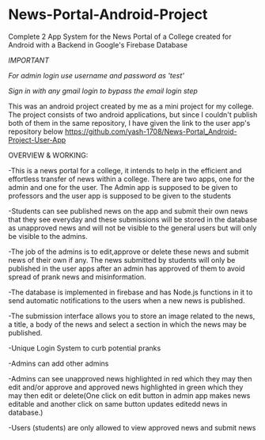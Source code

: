 # News-Portal-Android-Project
Complete 2 App System for the News Portal of a College created for Android with a Backend in Google's Firebase Database

*IMPORTANT*

*For admin login use username and password as 'test'*

*Sign in with any gmail login to bypass the email login step*

This was an android project created by me as a mini project for my college.
The project consists of two android applications, but since I couldn't publish both of them in the same repository, I have given the link to the user app's repository below
https://github.com/yash-1708/News-Portal_Android-Project-User-App

OVERVIEW & WORKING:

-This is a news portal for a college, it intends to help in the efficient and effortless transfer of news within a college.
 There are two apps, one for the admin and one for the user.
The Admin app is supposed to be given to professors and the user app is supposed to be given to the students

-Students can see published news on the app and submit their own news that they see everyday and these submissions will be stored in the database as unapproved news and will not be visible to the general users but will only be visible to the admins.

-The job of the admins is to edit,approve or delete these news and submit news of their own if any.
The news submitted by students will only be published in the user apps after an admin has approved of them to avoid spread of prank news and misinformation.

-The database is implemented in firebase and has Node.js functions in it to send automatic notifications to the users when a new news is published.

-The submission interface allows you to store an image related to the news, a title, a body of the news and select a section in which the news may be published.

-Unique Login System to curb potential pranks

-Admins can add other admins

-Admins can see unapproved news highlighted in red which they may then edit and/or approve and approved news highlighted in green which they may then edit or delete(One click on edit button in admin app makes news editable and another click on same button updates editedd news in database.)

-Users (students) are only allowed to view approved news and submit news
